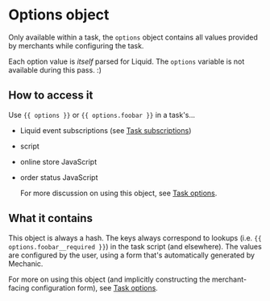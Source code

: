 # Options object

Only available within a task, the `options` object contains all values provided by merchants while configuring the task.

Each option value is _itself_ parsed for Liquid. The `options` variable is not available during this pass. :\)

## How to access it

Use `{{ options }}` or `{{ options.foobar }}` in a task's...

* Liquid event subscriptions \(see [Task subscriptions](../../core-concepts/tasks/subscriptions.md)\)
* script
* online store JavaScript
* order status JavaScript

  For more discussion on using this object, see [Task options](../../core-concepts/tasks/options/).

## What it contains

This object is always a hash. The keys always correspond to lookups \(i.e. `{{ options.foobar__required }}`\) in the task script \(and elsewhere\). The values are configured by the user, using a form that's automatically generated by Mechanic.

For more on using this object \(and implicitly constructing the merchant-facing configuration form\), see [Task options](../../core-concepts/tasks/options/).

